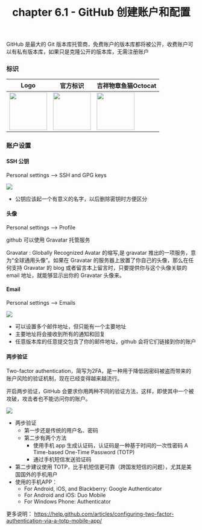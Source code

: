 ﻿---
title: chapter 6.1 - GitHub 创建账户和配置
categories:
  - Git
  - Book-ProGit
tags:
  - Git
  - GitHub
---

GitHub 是最大的 Git 版本库托管商，免费账户的版本库都将被公开，收费账户可以有私有版本库，如果只是克隆公开的版本库，无需注册账户

<!--more-->

### 标识

|Logo|官方标识|吉祥物章鱼猫Octocat|
|---|---|---|
|<img src="https://assets-cdn.github.com/images/modules/logos_page/GitHub-Logo.png" width="100" height="100"/>|<img src="https://assets-cdn.github.com/images/modules/logos_page/GitHub-Mark.png" width="100" height="100" />|<img src="https://assets-cdn.github.com/images/modules/logos_page/Octocat.png" width="100" height="100" />

### 账户设置

#### SSH 公钥

Personal settings --> SSH and GPG keys

![](https://git-scm.com/book/en/v2/images/ssh-keys.png)
* 公钥应该起一个有意义的名字，以后删除密钥时方便区分

#### 头像

Personal settings --> Profile

github 可以使用 Gravatar 托管服务

Gravatar
: Globally Recognized Avatar 的缩写,是 gravatar 推出的一项服务，意为“全球通用头像”。如果在 Gravatar 的服务器上放置了你自己的头像，那么在任何支持 Gravatar 的 blog 或者留言本上留言时，只要提供你与这个头像关联的 email 地址，就能够显示出你的 Gravatar 头像来。

#### Email

Personal settings --> Emails

![](https://git-scm.com/book/en/v2/images/email-settings.png)
* 可以设置多个邮件地址，但只能有一个主要地址
* 主要地址将会接收到所有的通知和回复
* 任意版本库的任意提交包含了你的邮件地址，github 会将它们链接到你的账户

#### 两步验证

Two-factor authentication，简写为2FA，是一种用于降低因密码被盗而带来的账户风险的验证机制，现在已经变得越来越流行。 

开启两步验证，GitHub 会要求你用两种不同的验证方法，这样，即使其中一个被攻破，攻击者也不能访问你的账户。

![](https://github.com//images/modules/settings/2fa_guide.png)

* 两步验证
    * 第一步还是传统的用户名、密码
    * 第二步有两个方法
        * 使用手机 app 生成认证码，认证码是一种基于时间的一次性密码 A Time-based One-Time Password (TOTP)
        * 通过手机短信发送验证码
* 第二步建议使用 TOTP，比手机短信更可靠（跨国发短信的问题），尤其是美国国外的手机用户
* 使用的手机APP：
    * For Android, iOS, and Blackberry: Google Authenticator
    * For Android and iOS: Duo Mobile
    * For Windows Phone: Authenticator

更多说明：
https://help.github.com/articles/configuring-two-factor-authentication-via-a-totp-mobile-app/


